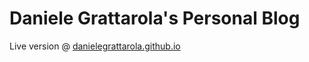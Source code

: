 # Daniele Grattarola's Personal Blog

Live version @ [danielegrattarola.github.io](https://danielegrattarola.github.io)
